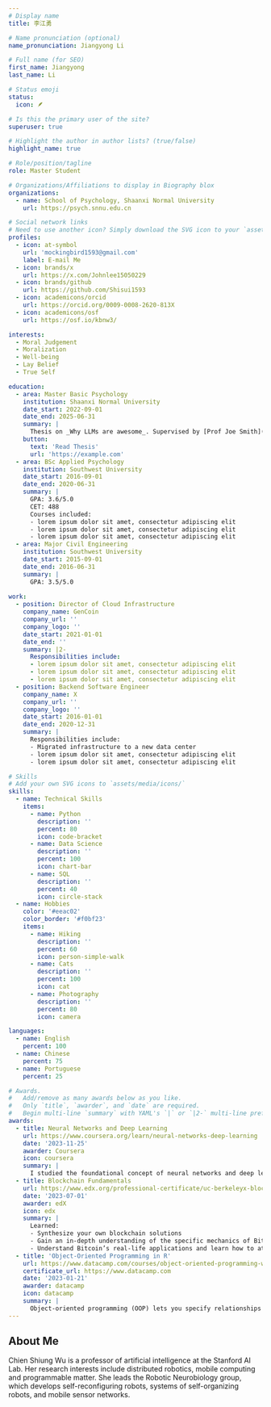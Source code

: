 ```yaml
---
# Display name
title: 李江勇

# Name pronunciation (optional)
name_pronunciation: Jiangyong Li 

# Full name (for SEO)
first_name: Jiangyong
last_name: Li

# Status emoji
status:
  icon: 🪶

# Is this the primary user of the site?
superuser: true

# Highlight the author in author lists? (true/false)
highlight_name: true

# Role/position/tagline
role: Master Student

# Organizations/Affiliations to display in Biography blox
organizations:
  - name: School of Psychology, Shaanxi Normal University 
    url: https://psych.snnu.edu.cn

# Social network links
# Need to use another icon? Simply download the SVG icon to your `assets/media/icons/` folder.
profiles:
  - icon: at-symbol
    url: 'mockingbird1593@gmail.com'
    label: E-mail Me
  - icon: brands/x
    url: https://x.com/Johnlee15050229
  - icon: brands/github
    url: https://github.com/Shisui1593
  - icon: academicons/orcid
    url: https://orcid.org/0009-0008-2620-813X
  - icon: academicons/osf
    url: https://osf.io/kbnw3/

interests:
  - Moral Judgement
  - Moralization
  - Well-being
  - Lay Belief
  - True Self

education:
  - area: Master Basic Psychology
    institution: Shaanxi Normal University
    date_start: 2022-09-01
    date_end: 2025-06-31
    summary: |
      Thesis on _Why LLMs are awesome_. Supervised by [Prof Joe Smith](https://example.com). Presented papers at 5 IEEE conferences with the contributions being published in 2 Springer journals.
    button:
      text: 'Read Thesis'
      url: 'https://example.com'
  - area: BSc Applied Psychology
    institution: Southwest University
    date_start: 2016-09-01
    date_end: 2020-06-31
    summary: |
      GPA: 3.6/5.0
      CET: 488
      Courses included:
      - lorem ipsum dolor sit amet, consectetur adipiscing elit
      - lorem ipsum dolor sit amet, consectetur adipiscing elit
      - lorem ipsum dolor sit amet, consectetur adipiscing elit
  - area: Major Civil Engineering
    institution: Southwest University
    date_start: 2015-09-01
    date_end: 2016-06-31
    summary: |
      GPA: 3.5/5.0
    
work:
  - position: Director of Cloud Infrastructure
    company_name: GenCoin
    company_url: ''
    company_logo: ''
    date_start: 2021-01-01
    date_end: ''
    summary: |2-
      Responsibilities include:
      - lorem ipsum dolor sit amet, consectetur adipiscing elit
      - lorem ipsum dolor sit amet, consectetur adipiscing elit
      - lorem ipsum dolor sit amet, consectetur adipiscing elit
  - position: Backend Software Engineer
    company_name: X
    company_url: ''
    company_logo: ''
    date_start: 2016-01-01
    date_end: 2020-12-31
    summary: |
      Responsibilities include:
      - Migrated infrastructure to a new data center
      - lorem ipsum dolor sit amet, consectetur adipiscing elit
      - lorem ipsum dolor sit amet, consectetur adipiscing elit

# Skills
# Add your own SVG icons to `assets/media/icons/`
skills:
  - name: Technical Skills
    items:
      - name: Python
        description: ''
        percent: 80
        icon: code-bracket
      - name: Data Science
        description: ''
        percent: 100
        icon: chart-bar
      - name: SQL
        description: ''
        percent: 40
        icon: circle-stack
  - name: Hobbies
    color: '#eeac02'
    color_border: '#f0bf23'
    items:
      - name: Hiking
        description: ''
        percent: 60
        icon: person-simple-walk
      - name: Cats
        description: ''
        percent: 100
        icon: cat
      - name: Photography
        description: ''
        percent: 80
        icon: camera

languages:
  - name: English
    percent: 100
  - name: Chinese
    percent: 75
  - name: Portuguese
    percent: 25

# Awards.
#   Add/remove as many awards below as you like.
#   Only `title`, `awarder`, and `date` are required.
#   Begin multi-line `summary` with YAML's `|` or `|2-` multi-line prefix and indent 2 spaces below.
awards:
  - title: Neural Networks and Deep Learning
    url: https://www.coursera.org/learn/neural-networks-deep-learning
    date: '2023-11-25'
    awarder: Coursera
    icon: coursera
    summary: |
      I studied the foundational concept of neural networks and deep learning. By the end, I was familiar with the significant technological trends driving the rise of deep learning; build, train, and apply fully connected deep neural networks; implement efficient (vectorized) neural networks; identify key parameters in a neural network’s architecture; and apply deep learning to your own applications.
  - title: Blockchain Fundamentals
    url: https://www.edx.org/professional-certificate/uc-berkeleyx-blockchain-fundamentals
    date: '2023-07-01'
    awarder: edX
    icon: edx
    summary: |
      Learned:
      - Synthesize your own blockchain solutions
      - Gain an in-depth understanding of the specific mechanics of Bitcoin
      - Understand Bitcoin’s real-life applications and learn how to attack and destroy Bitcoin, Ethereum, smart contracts and Dapps, and alternatives to Bitcoin’s Proof-of-Work consensus algorithm
  - title: 'Object-Oriented Programming in R'
    url: https://www.datacamp.com/courses/object-oriented-programming-with-s3-and-r6-in-r
    certificate_url: https://www.datacamp.com
    date: '2023-01-21'
    awarder: datacamp
    icon: datacamp
    summary: |
      Object-oriented programming (OOP) lets you specify relationships between functions and the objects that they can act on, helping you manage complexity in your code. This is an intermediate level course, providing an introduction to OOP, using the S3 and R6 systems. S3 is a great day-to-day R programming tool that simplifies some of the functions that you write. R6 is especially useful for industry-specific analyses, working with web APIs, and building GUIs.
---
```


## About Me

Chien Shiung Wu is a professor of artificial intelligence at the Stanford AI Lab. Her research interests include distributed robotics, mobile computing and programmable matter. She leads the Robotic Neurobiology group, which develops self-reconfiguring robots, systems of self-organizing robots, and mobile sensor networks.
